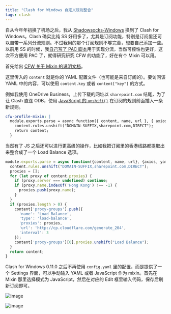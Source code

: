 ```yaml
---
title: "Clash for Windows 自定义规则整合"
tags: clash
---
```


自从今年年初换了机场之后，我从 [Shadowsocks-Windows][1] 换到了 Clash for Windows。Clash 确实比纯 SS 好用多了，尤其是订阅功能，特别是订阅里还可以自带一系列分流规则。不过我用的那个订阅规则不够完善，想要自己添加一些。以前用 SS 的时候，我[自己写了 PAC 脚本][2]用于实现分流，当然可控性也更好，这次不方便用 PAC 了，就得研究研究 CFW 的功能了，好在有个 Mixin 可以用。

首先给出 [CFW 关于 Mixin 的说明文档](https://docs.cfw.lbyczf.com/contents/mixin.html)。

这里传入的 `content` 就是你的 YAML 配置文件（也可能是来自订阅的）。要访问该 YAML 中的内容，可以使用 `content.key` 或者 `content["key"]` 的方式。

例如我使用 OneDrive Business，上传下载的网址以 `sharepoint.com` 结尾，为了让 Clash 直连 ODB，使用 [JavaScript 的 `unshift()`][3] 在订阅的规则前面插入一条新规则。

```yaml
cfw-profile-mixin: |
  module.exports.parse = async function({ content, name, url }, { axios, yaml, notify }) {
    content.rules.unshift("DOMAIN-SUFFIX,sharepoint.com,DIRECT");
    return content;
  }
```

当然有了 JS 之后还可以进行更高级的操作，比如我把订阅里的香港线路都提取出来整合成了一个 Load Balance 选项。

```javascript
module.exports.parse = async function({content, name, url}, {axios, yaml, notify}) {
  content.rules.unshift("DOMAIN-SUFFIX,sharepoint.com,DIRECT");
  proxies = [];
  for (let proxy of content.proxies) {
    if (proxy.server === undefined) continue;
    if (proxy.name.indexOf('Hong Kong') !== -1) {
      proxies.push(proxy.name);
    }
  }
  if (proxies.length > 0) {
    content['proxy-groups'].push({
      'name': 'Load Balance',
      'type': 'load-balance',
      'proxies': proxies,
      'url': 'http://cp.cloudflare.com/generate_204',
      'interval': 3
    });
    content['proxy-groups'][0].proxies.unshift("Load Balance");
  }
  return content;
}
```

Clash for Windows 0.11.0 之后不再使用 `config.yaml` 里的配置，而是提供了一个 Settings 界面，可以手动输入 YAML 或者 JavaScript 作为 mixin。首先在 Mixin 那里选择模式为 JavaScript，然后在对应的 Edit 框里输入代码，保存后刷新订阅即可。

![image](/image/cfw/settings.png)

![image](/image/cfw/js-mixin.png)


  [1]: https://github.com/shadowsocks/shadowsocks-windows
  [2]: https://github.com/iBug/pac
  [3]: https://developer.mozilla.org/en/docs/Web/JavaScript/Reference/Global_Objects/Array/unshift
